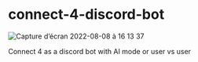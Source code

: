 # connect-4-discord-bot

![Capture d’écran 2022-08-08 à 16 13 37](https://user-images.githubusercontent.com/43826073/183438606-e0ba1bcb-471b-4f47-918a-40023239a803.png)

Connect 4 as a discord bot with AI mode or user vs user 
